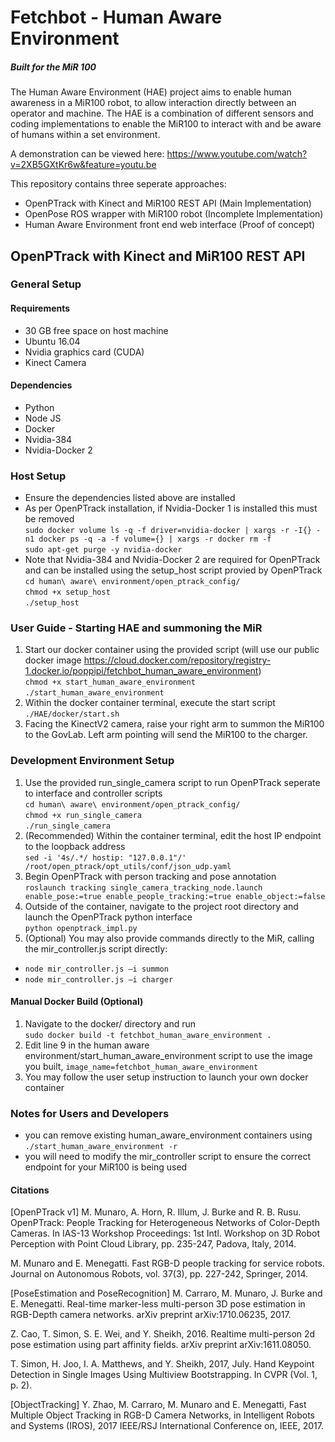 # Fetchbot - Human Aware Environment
##### Built for the MiR 100
The Human Aware Environment (HAE) project aims to enable human awareness in a MiR100 robot, to allow interaction directly between an operator and machine. The HAE is a combination of different sensors and coding implementations to enable the MiR100 to interact with and be aware of humans within a set environment.

A demonstration can be viewed here: https://www.youtube.com/watch?v=2XB5GXtKr6w&feature=youtu.be

This repository contains three seperate approaches:
- OpenPTrack with Kinect and MiR100 REST API (Main Implementation)
- OpenPose ROS wrapper with MiR100 robot (Incomplete Implementation)
- Human Aware Environment front end web interface (Proof of concept)

## OpenPTrack with Kinect and MiR100 REST API

### General Setup
#### Requirements
- 30 GB free space on host machine
- Ubuntu 16.04
- Nvidia graphics card (CUDA)
- Kinect Camera

#### Dependencies
- Python
- Node JS
- Docker
- Nvidia-384
- Nvidia-Docker 2

### Host Setup
- Ensure the dependencies listed above are installed
- As per OpenPTrack installation, if Nvidia-Docker 1 is installed this must be removed  
`sudo docker volume ls -q -f driver=nvidia-docker | xargs -r -I{} -n1 docker ps -q -a -f volume={} | xargs -r docker rm -f`  
`sudo apt-get purge -y nvidia-docker`
- Note that Nvidia-384 and Nvidia-Docker 2 are required for OpenPTrack and can be installed using the setup_host script provied by OpenPTrack   
`cd human\ aware\ environment/open_ptrack_config/`    
`chmod +x setup_host`   
`./setup_host` 

### User Guide - Starting HAE and summoning the MiR
1. Start our docker container using the provided script (will use our public docker image https://cloud.docker.com/repository/registry-1.docker.io/poppipi/fetchbot_human_aware_environment)  
`chmod +x start_human_aware_environment`  
`./start_human_aware_environment`
2. Within the docker container terminal, execute the start script  
`./HAE/docker/start.sh`
3. Facing the KinectV2 camera, raise your right arm to summon the MiR100 to the GovLab. Left arm pointing will send the MiR100 to the charger.

### Development Environment Setup
1. Use the provided run_single_camera script to run OpenPTrack seperate to interface and controller scripts    
`cd human\ aware\ environment/open_ptrack_config/`  
`chmod +x run_single_camera`  
`./run_single_camera`
2. (Recommended) Within the container terminal, edit the host IP endpoint to the loopback address   
`sed -i '4s/.*/ hostip: "127.0.0.1"/' /root/open_ptrack/opt_utils/conf/json_udp.yaml`
3. Begin OpenPTrack with person tracking and pose annotation  
`roslaunch tracking single_camera_tracking_node.launch enable_pose:=true enable_people_tracking:=true enable_object:=false`  
4. Outside of the container, navigate to the project root directory and launch the OpenPTrack python interface  
`python openptrack_impl.py` 
5. (Optional) You may also provide commands directly to the MiR, calling the mir_controller.js script directly: 
- `node mir_controller.js –i summon`
- `node mir_controller.js –i charger`

#### Manual Docker Build (Optional)
1. Navigate to the docker/ directory and run  
`sudo docker build -t fetchbot_human_aware_environment .`
2. Edit line 9 in the human aware environment/start_human_aware_environment script to use the image you built,  `image_name=fetchbot_human_aware_environment`
3. You may follow the user setup instruction to launch your own docker container

### Notes for Users and Developers
- you can remove existing human_aware_environment containers using `./start_human_aware_environment -r`
- you will need to modify the mir_controller script to ensure the correct endpoint for your MiR100 is being used

#### Citations
[OpenPTrack v1] M. Munaro, A. Horn, R. Illum, J. Burke and R. B. Rusu. OpenPTrack: People Tracking for Heterogeneous Networks of Color-Depth Cameras. In IAS-13 Workshop Proceedings: 1st Intl. Workshop on 3D Robot Perception with Point Cloud Library, pp. 235-247, Padova, Italy, 2014.

M. Munaro and E. Menegatti. Fast RGB-D people tracking for service robots. Journal on Autonomous Robots, vol. 37(3), pp. 227-242, Springer, 2014.

[PoseEstimation and PoseRecognition] M. Carraro, M. Munaro, J. Burke and E. Menegatti. Real-time marker-less multi-person 3D pose estimation in RGB-Depth camera networks. arXiv preprint arXiv:1710.06235, 2017.

Z. Cao, T. Simon, S. E. Wei, and Y. Sheikh, 2016. Realtime multi-person 2d pose estimation using part affinity fields. arXiv preprint arXiv:1611.08050.

T. Simon, H. Joo, I. A. Matthews, and Y. Sheikh, 2017, July. Hand Keypoint Detection in Single Images Using Multiview Bootstrapping. In CVPR (Vol. 1, p. 2).

[ObjectTracking] Y. Zhao, M. Carraro, M. Munaro and E. Menegatti, Fast Multiple Object Tracking in RGB-D Camera Networks, in Intelligent Robots and Systems (IROS), 2017 IEEE/RSJ International Conference on, IEEE, 2017.
